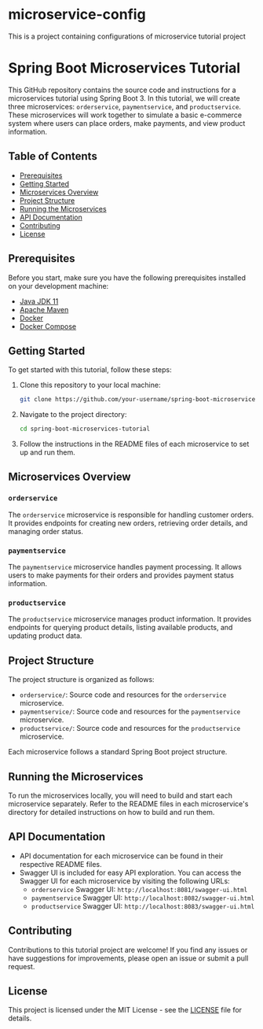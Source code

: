 # microservice-config
This is a project containing configurations of microservice tutorial project

# Spring Boot Microservices Tutorial

This GitHub repository contains the source code and instructions for a microservices tutorial using Spring Boot 3. In this tutorial, we will create three microservices: `orderservice`, `paymentservice`, and `productservice`. These microservices will work together to simulate a basic e-commerce system where users can place orders, make payments, and view product information.

## Table of Contents

- [Prerequisites](#prerequisites)
- [Getting Started](#getting-started)
- [Microservices Overview](#microservices-overview)
- [Project Structure](#project-structure)
- [Running the Microservices](#running-the-microservices)
- [API Documentation](#api-documentation)
- [Contributing](#contributing)
- [License](#license)

## Prerequisites

Before you start, make sure you have the following prerequisites installed on your development machine:

- [Java JDK 11](https://www.oracle.com/java/technologies/javase-downloads.html)
- [Apache Maven](https://maven.apache.org/download.cgi)
- [Docker](https://docs.docker.com/get-docker/)
- [Docker Compose](https://docs.docker.com/compose/install/)

## Getting Started

To get started with this tutorial, follow these steps:

1. Clone this repository to your local machine:

   ```bash
   git clone https://github.com/your-username/spring-boot-microservices-tutorial.git
   ```

2. Navigate to the project directory:

   ```bash
   cd spring-boot-microservices-tutorial
   ```

3. Follow the instructions in the README files of each microservice to set up and run them.

## Microservices Overview

### `orderservice`

The `orderservice` microservice is responsible for handling customer orders. It provides endpoints for creating new orders, retrieving order details, and managing order status.

### `paymentservice`

The `paymentservice` microservice handles payment processing. It allows users to make payments for their orders and provides payment status information.

### `productservice`

The `productservice` microservice manages product information. It provides endpoints for querying product details, listing available products, and updating product data.

## Project Structure

The project structure is organized as follows:

- `orderservice/`: Source code and resources for the `orderservice` microservice.
- `paymentservice/`: Source code and resources for the `paymentservice` microservice.
- `productservice/`: Source code and resources for the `productservice` microservice.

Each microservice follows a standard Spring Boot project structure.

## Running the Microservices

To run the microservices locally, you will need to build and start each microservice separately. Refer to the README files in each microservice's directory for detailed instructions on how to build and run them.

## API Documentation

- API documentation for each microservice can be found in their respective README files.
- Swagger UI is included for easy API exploration. You can access the Swagger UI for each microservice by visiting the following URLs:
  - `orderservice` Swagger UI: `http://localhost:8081/swagger-ui.html`
  - `paymentservice` Swagger UI: `http://localhost:8082/swagger-ui.html`
  - `productservice` Swagger UI: `http://localhost:8083/swagger-ui.html`

## Contributing

Contributions to this tutorial project are welcome! If you find any issues or have suggestions for improvements, please open an issue or submit a pull request.

## License

This project is licensed under the MIT License - see the [LICENSE](LICENSE) file for details.
